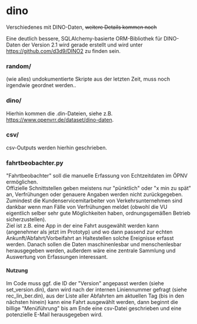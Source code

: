 # dino
Verschiedenes mit DINO-Daten, ~~weitere Details kommen noch~~

Eine deutlich bessere, SQLAlchemy-basierte ORM-Bibliothek für DINO-Daten der Version 2.1 wird gerade erstellt und wird unter <https://github.com/d3d9/DINO2> zu finden sein.

### random/

(wie alles) undokumentierte Skripte aus der letzten Zeit, muss noch irgendwie geordnet werden..

### dino/
Hierhin kommen die .din-Dateien, siehe z.B. https://www.openvrr.de/dataset/dino-daten.

### csv/
csv-Outputs werden hierhin geschrieben.

### fahrtbeobachter.py
"Fahrtbeobachter" soll die manuelle Erfassung von Echtzeitdaten im ÖPNV ermöglichen.  
Offizielle Schnittstellen geben meistens nur "pünktlich" oder "x min zu spät" an, Verfrühungen oder genauere Angaben werden nicht zurückgegeben. Zumindest die Kundenservicemitarbeiter von Verkehrsunternehmen sind dankbar wenn man Fälle von Verfrühungen meldet (obwohl die VU eigentlich selber sehr gute Möglichkeiten haben, ordnungsgemäßen Betrieb sicherzustellen).  
Ziel ist z.B. eine App in der eine Fahrt ausgewählt werden kann (angenehmer als jetzt im Prototyp) und wo dann passend zur echten Ankunft/Abfahrt/Vorbeifahrt an Haltestellen solche Ereignisse erfasst werden. Danach sollen die Daten maschinenlesbar und menschenlesbar herausgegeben werden, außerdem wäre eine zentrale Sammlung und Auswertung von Erfassungen interessant.
#### Nutzung
Im Code muss ggf. die ID der "Version" angepasst werden (siehe set_version.din), dann wird nach der internen Liniennummer gefragt (siehe rec_lin_ber.din), aus der Liste aller Abfahrten am aktuellen Tag (bis in den nächsten hinein) kann eine Fahrt ausgewählt werden, dann beginnt die billige "Menüführung" bis am Ende eine csv-Datei geschrieben und eine potenzielle E-Mail herausgegeben wird.
